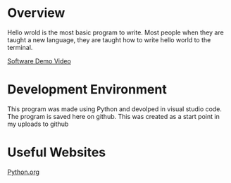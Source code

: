 
# Overview

Hello wrold is the most basic program to write. Most people when they are taught a new language, they are taught how to write hello world to the terminal. 

[Software Demo Video](http://youtube.link.goes.here)

# Development Environment

This program was made using Python and devolped in visual studio code. The program is saved here on github. This was created as a start point in my uploads to github


# Useful Websites

[Python.org](https://www.python.org/)
